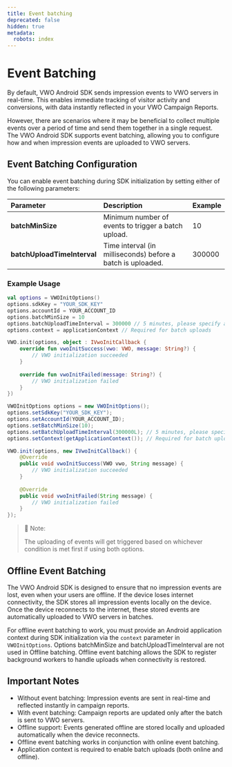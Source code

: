 ```yaml
---
title: Event batching
deprecated: false
hidden: true
metadata:
  robots: index
---
```

# Event Batching

By default, VWO Android SDK sends impression events to VWO servers in real-time. This enables immediate tracking of visitor activity and conversions, with data instantly reflected in your VWO Campaign Reports.

However, there are scenarios where it may be beneficial to collect multiple events over a period of time and send them together in a single request. The VWO Android SDK supports event batching, allowing you to configure how and when impression events are uploaded to VWO servers.

## Event Batching Configuration

You can enable event batching during SDK initialization by setting either of the following parameters:

| Parameter | Description | Example |
| :-------- | :---------- | :------ |
| **batchMinSize** | Minimum number of events to trigger a batch upload. | 10 |
| **batchUploadTimeInterval** | Time interval (in milliseconds) before a batch is uploaded. | 300000 |

### Example Usage

```kotlin
val options = VWOInitOptions()
options.sdkKey = "YOUR_SDK_KEY"
options.accountId = YOUR_ACCOUNT_ID
options.batchMinSize = 10
options.batchUploadTimeInterval = 300000 // 5 minutes, please specify at least a few minutes
options.context = applicationContext // Required for batch uploads

VWO.init(options, object : IVwoInitCallback {
    override fun vwoInitSuccess(vwo: VWO, message: String?) {
        // VWO initialization succeeded
    }
    
    override fun vwoInitFailed(message: String?) {
        // VWO initialization failed
    }
})
```
```java
VWOInitOptions options = new VWOInitOptions();
options.setSdkKey("YOUR_SDK_KEY");
options.setAccountId(YOUR_ACCOUNT_ID);
options.setBatchMinSize(10);
options.setBatchUploadTimeInterval(300000L); // 5 minutes, please specify at least a few minutes
options.setContext(getApplicationContext()); // Required for batch uploads

VWO.init(options, new IVwoInitCallback() {
    @Override
    public void vwoInitSuccess(VWO vwo, String message) {
        // VWO initialization succeeded
    }
    
    @Override
    public void vwoInitFailed(String message) {
        // VWO initialization failed
    }
});
```

> 📝 Note:
>
> The uploading of events will get triggered based on whichever condition is met first if using both options.

## Offline Event Batching

The VWO Android SDK is designed to ensure that no impression events are lost, even when your users are offline. If the device loses internet connectivity, the SDK stores all impression events locally on the device. Once the device reconnects to the internet, these stored events are automatically uploaded to VWO servers in batches.

For offline event batching to work, you must provide an Android application context during SDK initialization via the `context` parameter in `VWOInitOptions`. Options batchMinSize and batchUploadTimeInterval are not used in Offline batching. Offline event batching allows the SDK to register background workers to handle uploads when connectivity is restored.

## Important Notes

* Without event batching: Impression events are sent in real-time and reflected instantly in campaign reports.
* With event batching: Campaign reports are updated only after the batch is sent to VWO servers.
* Offline support: Events generated offline are stored locally and uploaded automatically when the device reconnects.
* Offline event batching works in conjunction with online event batching.
* Application context is required to enable batch uploads (both online and offline).